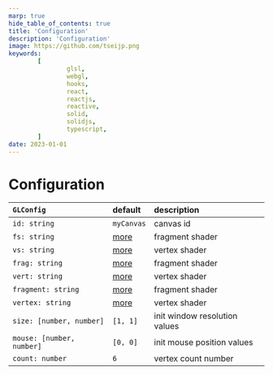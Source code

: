 ```yaml
---
marp: true
hide_table_of_contents: true
title: 'Configuration'
description: 'Configuration'
image: https://github.com/tseijp.png
keywords:
        [
                glsl,
                webgl,
                hooks,
                react,
                reactjs,
                reactive,
                solid,
                solidjs,
                typescript,
        ]
date: 2023-01-01
---
```


# Configuration

| `GLConfig`                | default      | description                   |
| :------------------------ | :----------- | :---------------------------- |
| `id: string`              | `myCanvas`   | canvas id                     |
| `fs: string`              | [more][frag] | fragment shader               |
| `vs: string`              | [more][vert] | vertex shader                 |
| `frag: string`            | [more][frag] | fragment shader               |
| `vert: string`            | [more][vert] | vertex shader                 |
| `fragment: string`        | [more][frag] | fragment shader               |
| `vertex: string`          | [more][vert] | vertex shader                 |
| `size: [number, number]`  | `[1, 1]`     | init window resolution values |
| `mouse: [number, number]` | `[0, 0]`     | init mouse position values    |
| `count: number`           | `6`          | vertex count number           |

[frag]: https://github.com/tseijp/glre/blob/main/packages/core/index.ts
[vert]: https://github.com/tseijp/glre/blob/main/packages/core/index.ts
